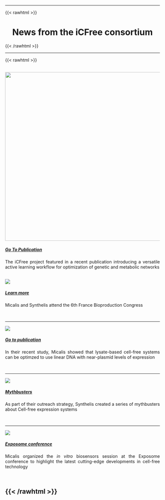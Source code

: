 #

---

{{< rawhtml >}}

<h1 align="center">News from the iCFree consortium</h1>

{{< /rawhtml >}}

---

{{< rawhtml >}}

<br>

<div>
  <div class="card mb-3">
    <div class="card">
      <img src="/img/nature-communications.svg" class="card-img-top" width="550">
      <div class="card-body">
        <a href="https://www.nature.com/articles/s41467-022-31245-z"><h5 class="card-title">Go To Publication</h5></a>
        <p class="card-text" align="justify">The iCFree project featured in a recent publication introducing a versatile active learning workflow for optimization of genetic and metabolic networks</p>
      </div>
    </div>
</div>

<br>

<div>
  <div class="card mb-3">
    <div class="card">
      <img src="/img/france-bioproduction.jpg" class="card-img-top">
      <div class="card-body">
        <a href="https://www.france-bioproduction.com"><h5 class="card-title">Learn more</h5></a>
        <p class="card-text" align="justify">Micalis and Synthelis attend the 6th France Bioproduction Congress</p>
      </div>
    </div>
</div>

<br>
<hr>

<div>
  <div class="card mb-3">
    <div class="card">
      <img src="/img/acspublications.png" class="card-img-top">
      <div class="card-body">
        <a href="https://pubs.acs.org/doi/10.1021/acssynbio.1c00448"><h5 class="card-title">Go to publication</h5></a>
        <p class="card-text" align="justify">In their recent study, Micalis showed that lysate-based cell-free systems can be optimzed to use linear DNA with near-plasmid levels of expression</p>
      </div>
    </div>
</div>

<br>
<hr>

<div>
  <div class="card mb-3">
    <div class="card">
      <img src="/img/mythbuster_1.jpeg" class="card-img-top">
      <div class="card-body">
        <a href="https://blog.synthelis.com/mythbusting1cellfreesystems?utm_campaign=ARTICLES&utm_source=hs_email&utm_medium=email&_hsenc=p2ANqtz--GDW8QxDgDunZ-YcdC7nPcQOi0MmTFYfBpSCsJMWaxll9LaV3ZD8yU1RqimtSbDy046odO"><h5 class="card-title">Mythbusters</h5></a>
        <p class="card-text" align="justify">As part of their outreach strategy, Synthelis created a series of mythbusters about Cell-free expression systems</p>
      </div>
    </div>
</div>

<br>
<hr>

<div>
  <div class="card mb-3">
    <div class="card">
      <img src="/img/exposome.png" class="card-img-top">
      <div class="card-body">
        <a href="https://exposomes.sciencesconf.org/"><h5 class="card-title">Exposome conference</h5></a>
        <p class="card-text" align="justify">Micalis organized the <i>in vitro</i> biosensors session at the Exposome conference to highlight the latest cutting-edge developments in cell-free technology</p>
      </div>
    </div>
</div>

<br>

{{< /rawhtml >}}
---
